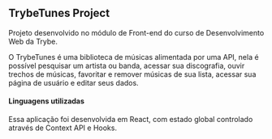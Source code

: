 ## TrybeTunes Project

Projeto desenvolvido no módulo de Front-end do curso de Desenvolvimento Web da Trybe.

O TrybeTunes é uma biblioteca de músicas alimentada por uma API, nela é possível pesquisar um artista ou banda, acessar sua discografia, ouvir trechos de músicas, favoritar e remover músicas de sua lista, acessar sua página de usuário e editar seus dados.

#### Linguagens utilizadas

Essa aplicação foi desenvolvida em React, com estado global controlado através de Context API e Hooks.
